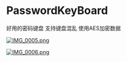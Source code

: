 # PasswordKeyBoard
好用的密码键盘
支持键盘混乱
使用AES加密数据

[![IMG_0005.png](https://s22.postimg.cc/bgo3vji5d/IMG_0005.png)](https://postimg.cc/image/wqbq6dyfx/)

[![IMG_0006.png](https://s22.postimg.cc/bhy1oi9k1/IMG_0006.png)](https://postimg.cc/image/ua9ws35y5/)

